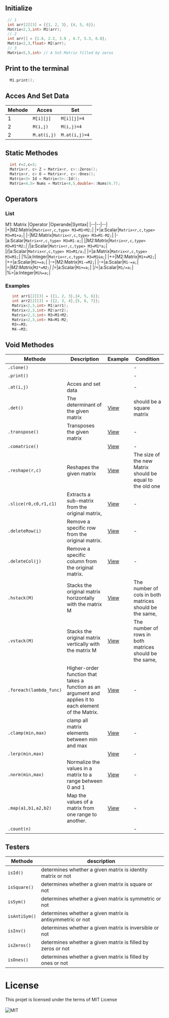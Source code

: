 ## Initialize
``` C++
 // 1 
 int arr[2][3] = {{1, 2, 3}, {4, 5, 6}};
 Matrix<2,3,int> M1(arr);
 // 2
 int arr[] = {1.6, 2.2, 3.9 , 4.7, 5.3, 6.8};
 Matrix<2,3,float> M2(arr);
 // 3
 Matrix<5,5,int> // A 5x5 Matrix filled by zeros
```
## Print to the terminal 
``` C++
  M1.print();
```
## Acces And Set Data
|Mehode|Acces|Set|
|-|--|--|
|1|`M[i][j]`|`M[i][j]=4`|
|2|`M(i,j)`|`M(i,j)=4`|
|2|`M.at(i,j)`|`M.at(i,j)=4`|
## Static Methodes 
``` C++
  int r=2,c=3;
  Matrix<r, c> Z = Matrix<r, c>::Zeros();
  Matrix<r, c> O = Matrix<r, c>::Ones();
  Matrix<3> Id = Matrix<3>::Id();
  Matrix<4,5> Nums = Matrix<4,5,double>::Nums(6.7);
```
## Operators 
  ### List
M1: Matrix
|Operator |Operande|Syntax|
|--|--|--|
|+|M2:Matrix|`Matrix<r,c,type> M3=M1+M2;`|
|+|a:Scalar|`Matrix<r,c,type> M3=M1+a;`|
|-|M2:Matrix|`Matrix<r,c,type> M3=M1-M2;`|
|-|a:Scalar|`Matrix<r,c,type> M3=M1-a;`|
|*|M2:Matrix|`Matrix<r,c,type> M3=M1*M2;`|
|*|a:Scalar|`Matrix<r,c,type> M3=M1*a;`|
|/|a:Scalar|`Matrix<r,c,type> M3=M1/a;`|
|=|a:Matrix|`Matrix<r,c,type> M3=M1;`|
|%|a:Integer|`Matrix<r,c,type> M3=M1ùa;`|
|+=|M2:Matrix|`M1+=M2;`|
|+=|a:Scalar|`M1+=a;`|
|-=|M2:Matrix|`M1-=M2;`|
|-=|a:Scalar|`M1-=a;`|
|*=|M2:Matrix|`M1*=M2;`|
|*=|a:Scalar|`M1+=a;`|
|/=|a:Scalar|`M1/=a;`|
|%=|a:Integer|`M1%=a;`|
  ### Examples
``` C++
   int arr1[2][3] = {{1, 2, 3},{4, 5, 6}};
   int arr2[2][3] = {{2, 3, 4},{5, 6, 7}};
   Matrix<2,3,int> M1(arr1);
   Matrix<2,3,int> M2(arr2);
   Matrix<2,3,int> M3=M1+M2;
   Matrix<2,3,int> M4=M1-M2;
   M3+=M3;
   M4-=M3;
```
## Void Methodes 
|Methode|Description|Example|Condition|
|-|--|-|--|
|`.clone()`|||-|
|`.print()`|||-|
|`.at(i,j)`|Acces and set data||-|
|`.det()`|The determinant of the given matrix|[View](https://github.com/zakarialaoui10/ZikoMatrix/edit/main/examples/2-0-Determinant)|should be a square matrix|
|`.transpose()`|Transposes the given matrix |[View](https://github.com/zakarialaoui10/ZikoMatrix/edit/main/examples/2-1-Transpose)|-|
|`.comatrice()`| |[View](https://github.com/zakarialaoui10/ZikoMatrix/edit/main/examples/Comatrice/comatrice.ino)|-|
|`.reshape(r,c)`|Reshapes the given matrix|[View](https://github.com/zakarialaoui10/ZikoMatrix/blob/main/examples/2-5-Reshape)|The size of the new Matrix should be equal to the old one|
|`.slice(r0,c0,r1,c1)`|Extracts a sub-matrix from the original matrix,|[View](https://github.com/zakarialaoui10/ZikoMatrix/blob/main/examples/2-4-Slice)|-|
|`.deleteRow(i)`|Remove a specific row from the original matrix.|[View](https://github.com/zakarialaoui10/ZikoMatrix/blob/main/examples/2-6-DeleteRow/)|-|
|`.deleteCol(j)`|Remove a specific column from the original matrix.|[View](https://github.com/zakarialaoui10/ZikoMatrix/blob/main/examples/2-7-DeleteCol/)|-|
|`.hstack(M)`|Stacks the original matrix horizontally with the matrix M|[View](https://github.com/zakarialaoui10/ZikoMatrix/blob/main/examples/2-8-Hstack)|The number of cols in both matrices should be the same,|
|`.vstack(M)`|Stacks the original matrix vertically with the matrix M|[View](https://github.com/zakarialaoui10/ZikoMatrix/blob/main/examples/2-9-Vstack/)|The number of rows in both matrices should be the same,|
|`.foreach(lambda_func)`|Higher-order function that takes a function as an argument and applies it to each element of the Matrix.|[View](https://github.com/zakarialaoui10/ZikoMatrix/blob/main/examples/3-0-Foreach)|-|
|`.clamp(min,max)`|clamp all matrix elements between min and max|[View](https://github.com/zakarialaoui10/ZikoMatrix/blob/main/examples/3-3-Norm)|-|
|`.lerp(min,max)`||[View](https://github.com/zakarialaoui10/ZikoMatrix/blob/main/examples/3-4-Lerp)|-|
|`.norm(min,max)`|Normalize the values in a matrix to a range between 0 and 1|[View](https://github.com/zakarialaoui10/ZikoMatrix/blob/main/examples/3-3-Norm)|-|
|`.map(a1,b1,a2,b2)`|Map the values of a matrix from one range to another.|[View](https://github.com/zakarialaoui10/ZikoMatrix/blob/main/examples/3-2-Map)|-|
|`.count(n)`|||-|
## Testers
|Methode|description|
|-|---|
|`isId()`|determines whether a given matrix is identity matrix or not|
|`isSquare()`|determines whether a given matrix is square or not|
|`isSym()`|determines whether a given matrix is symmetric or not|
|`isAntiSym()`|determines whether a given matrix is antisymmetric or not|
|`isInv()`|determines whether a given matrix is inversible or not|
|`isZeros()`|determines whether a given matrix is filled by zeros or not|
|`isOnes()`|determines whether a given matrix is filled by ones or not|

# License 
 This projet is licensed under the terms of MIT License </br></br>![MIT](https://img.shields.io/github/license/zakarialaoui10/ZikoMatrix?color=rgb%2820%2C21%2C169%29)
